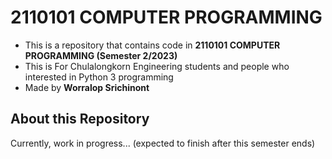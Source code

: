 # 2110101 COMPUTER PROGRAMMING
- This is a repository that contains code in **2110101 COMPUTER PROGRAMMING (Semester 2/2023)**
- This is For Chulalongkorn Engineering students and people who interested in Python 3 programming
- Made by **Worralop Srichinont**

## About this Repository
Currently, work in progress... (expected to finish after this semester ends)

